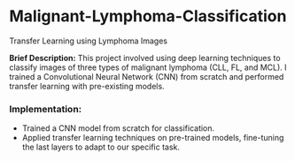 # Malignant-Lymphoma-Classification

Transfer Learning using Lymphoma Images

**Brief Description:** This project involved using deep learning techniques to classify images of three types of malignant lymphoma (CLL, FL, and MCL). I trained a Convolutional Neural Network (CNN) from scratch and performed transfer learning with pre-existing models.

### Implementation:
* Trained a CNN model from scratch for classification.
* Applied transfer learning techniques on pre-trained models, fine-tuning the last layers to adapt to our specific task.
